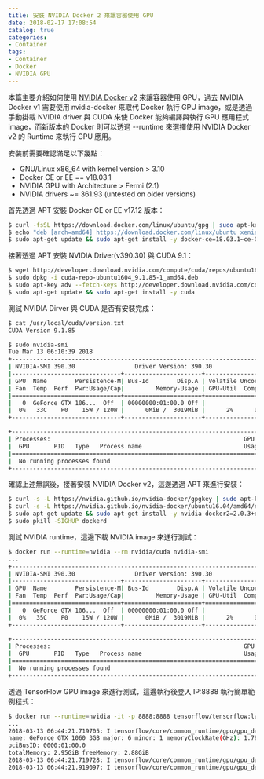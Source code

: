 ```yaml
---
title: 安裝 NVIDIA Docker 2 來讓容器使用 GPU
date: 2018-02-17 17:08:54
catalog: true
categories:
- Container
tags:
- Container
- Docker
- NVIDIA GPU
---
```

本篇主要介紹如何使用 [NVIDIA Docker v2](https://github.com/NVIDIA/nvidia-docker) 來讓容器使用 GPU，過去 NVIDIA Docker v1 需要使用 nvidia-docker 來取代 Docker 執行 GPU image，或是透過手動掛載 NVIDIA driver 與 CUDA 來使 Docker 能夠編譯與執行 GPU 應用程式 image，而新版本的 Docker 則可以透過 --runtime 來選擇使用 NVIDIA Docker v2 的 Runtime 來執行 GPU 應用。

<!--more-->

安裝前需要確認滿足以下幾點：
* GNU/Linux x86_64 with kernel version > 3.10
* Docker CE or EE == v18.03.1
* NVIDIA GPU with Architecture > Fermi (2.1)
* NVIDIA drivers ~= 361.93 (untested on older versions)

首先透過 APT 安裝 Docker CE or EE v17.12 版本：
```sh
$ curl -fsSL https://download.docker.com/linux/ubuntu/gpg | sudo apt-key add -
$ echo "deb [arch=amd64] https://download.docker.com/linux/ubuntu xenial edge" | sudo tee /etc/apt/sources.list.d/docker.list
$ sudo apt-get update && sudo apt-get install -y docker-ce=18.03.1~ce-0~ubuntu
```

接著透過 APT 安裝 NVIDIA Driver(v390.30) 與 CUDA 9.1：
```sh
$ wget http://developer.download.nvidia.com/compute/cuda/repos/ubuntu1604/x86_64/cuda-repo-ubuntu1604_9.1.85-1_amd64.deb
$ sudo dpkg -i cuda-repo-ubuntu1604_9.1.85-1_amd64.deb
$ sudo apt-key adv --fetch-keys http://developer.download.nvidia.com/compute/cuda/repos/ubuntu1604/x86_64/7fa2af80.pub
$ sudo apt-get update && sudo apt-get install -y cuda
```

測試 NVIDIA Dirver 與 CUDA 是否有安裝完成：
```sh
$ cat /usr/local/cuda/version.txt
CUDA Version 9.1.85

$ sudo nvidia-smi
Tue Mar 13 06:10:39 2018
+-----------------------------------------------------------------------------+
| NVIDIA-SMI 390.30                 Driver Version: 390.30                    |
|-------------------------------+----------------------+----------------------+
| GPU  Name        Persistence-M| Bus-Id        Disp.A | Volatile Uncorr. ECC |
| Fan  Temp  Perf  Pwr:Usage/Cap|         Memory-Usage | GPU-Util  Compute M. |
|===============================+======================+======================|
|   0  GeForce GTX 106...  Off  | 00000000:01:00.0 Off |                  N/A |
|  0%   33C    P0    15W / 120W |      0MiB /  3019MiB |      2%      Default |
+-------------------------------+----------------------+----------------------+

+-----------------------------------------------------------------------------+
| Processes:                                                       GPU Memory |
|  GPU       PID   Type   Process name                             Usage      |
|=============================================================================|
|  No running processes found                                                 |
+-----------------------------------------------------------------------------+
```

確認上述無誤後，接著安裝 NVIDIA Docker v2，這邊透過 APT 來進行安裝：
```sh
$ curl -s -L https://nvidia.github.io/nvidia-docker/gpgkey | sudo apt-key add -
$ curl -s -L https://nvidia.github.io/nvidia-docker/ubuntu16.04/amd64/nvidia-docker.list | sudo tee /etc/apt/sources.list.d/nvidia-docker.list
$ sudo apt-get update && sudo apt-get install -y nvidia-docker2=2.0.3+docker18.03.1-1
$ sudo pkill -SIGHUP dockerd
```

測試 NVIDIA runtime，這邊下載 NVIDIA image 來進行測試：
```sh
$ docker run --runtime=nvidia --rm nvidia/cuda nvidia-smi
...
+-----------------------------------------------------------------------------+
| NVIDIA-SMI 390.30                 Driver Version: 390.30                    |
|-------------------------------+----------------------+----------------------+
| GPU  Name        Persistence-M| Bus-Id        Disp.A | Volatile Uncorr. ECC |
| Fan  Temp  Perf  Pwr:Usage/Cap|         Memory-Usage | GPU-Util  Compute M. |
|===============================+======================+======================|
|   0  GeForce GTX 106...  Off  | 00000000:01:00.0 Off |                  N/A |
|  0%   35C    P0    15W / 120W |      0MiB /  3019MiB |      2%      Default |
+-------------------------------+----------------------+----------------------+

+-----------------------------------------------------------------------------+
| Processes:                                                       GPU Memory |
|  GPU       PID   Type   Process name                             Usage      |
|=============================================================================|
|  No running processes found                                                 |
+-----------------------------------------------------------------------------+
```

透過 TensorFlow GPU image 來進行測試，這邊執行後登入 IP:8888 執行簡單範例程式：
```sh
$ docker run --runtime=nvidia -it -p 8888:8888 tensorflow/tensorflow:latest-gpu
...
2018-03-13 06:44:21.719705: I tensorflow/core/common_runtime/gpu/gpu_device.cc:1212] Found device 0 with properties:
name: GeForce GTX 1060 3GB major: 6 minor: 1 memoryClockRate(GHz): 1.7845
pciBusID: 0000:01:00.0
totalMemory: 2.95GiB freeMemory: 2.88GiB
2018-03-13 06:44:21.719728: I tensorflow/core/common_runtime/gpu/gpu_device.cc:1312] Adding visible gpu devices: 0
2018-03-13 06:44:21.919097: I tensorflow/core/common_runtime/gpu/gpu_device.cc:993] Creating TensorFlow device (/job:localhost/replica:0/task:0/device:GPU:0 with 2598 MB memory) -> physical GPU (device: 0, name: GeForce GTX 1060 3GB, pci bus id: 0000:01:00.0, compute capability: 6.1)
```
